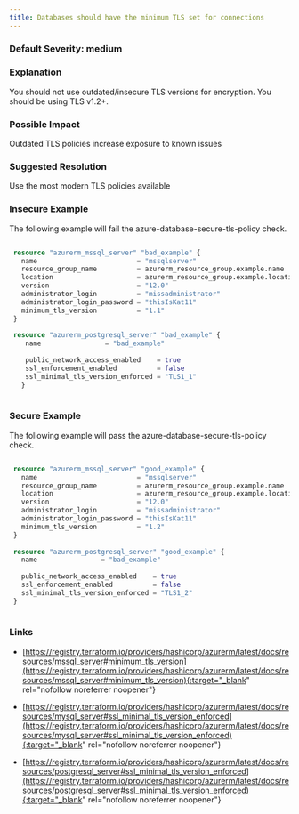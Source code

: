 ```yaml
---
title: Databases should have the minimum TLS set for connections
---
```


### Default Severity: <span class="severity medium">medium</span>

### Explanation

You should not use outdated/insecure TLS versions for encryption. You should be using TLS v1.2+.

### Possible Impact
Outdated TLS policies increase exposure to known issues

### Suggested Resolution
Use the most modern TLS policies available


### Insecure Example

The following example will fail the azure-database-secure-tls-policy check.
```terraform

 resource "azurerm_mssql_server" "bad_example" {
   name                         = "mssqlserver"
   resource_group_name          = azurerm_resource_group.example.name
   location                     = azurerm_resource_group.example.location
   version                      = "12.0"
   administrator_login          = "missadministrator"
   administrator_login_password = "thisIsKat11"
   minimum_tls_version          = "1.1"
 }
 
 resource "azurerm_postgresql_server" "bad_example" {
 	name                = "bad_example"
   
 	public_network_access_enabled    = true
 	ssl_enforcement_enabled          = false
 	ssl_minimal_tls_version_enforced = "TLS1_1"
   }
 
```



### Secure Example

The following example will pass the azure-database-secure-tls-policy check.
```terraform

 resource "azurerm_mssql_server" "good_example" {
   name                         = "mssqlserver"
   resource_group_name          = azurerm_resource_group.example.name
   location                     = azurerm_resource_group.example.location
   version                      = "12.0"
   administrator_login          = "missadministrator"
   administrator_login_password = "thisIsKat11"
   minimum_tls_version          = "1.2"
 }
 
 resource "azurerm_postgresql_server" "good_example" {
   name                = "bad_example"
 
   public_network_access_enabled    = true
   ssl_enforcement_enabled          = false
   ssl_minimal_tls_version_enforced = "TLS1_2"
 }
 
```



### Links


- [https://registry.terraform.io/providers/hashicorp/azurerm/latest/docs/resources/mssql_server#minimum_tls_version](https://registry.terraform.io/providers/hashicorp/azurerm/latest/docs/resources/mssql_server#minimum_tls_version){:target="_blank" rel="nofollow noreferrer noopener"}

- [https://registry.terraform.io/providers/hashicorp/azurerm/latest/docs/resources/mysql_server#ssl_minimal_tls_version_enforced](https://registry.terraform.io/providers/hashicorp/azurerm/latest/docs/resources/mysql_server#ssl_minimal_tls_version_enforced){:target="_blank" rel="nofollow noreferrer noopener"}

- [https://registry.terraform.io/providers/hashicorp/azurerm/latest/docs/resources/postgresql_server#ssl_minimal_tls_version_enforced](https://registry.terraform.io/providers/hashicorp/azurerm/latest/docs/resources/postgresql_server#ssl_minimal_tls_version_enforced){:target="_blank" rel="nofollow noreferrer noopener"}



